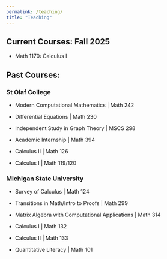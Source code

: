 ```yaml
---
permalink: /teaching/
title: "Teaching"
---
```


## Current Courses: Fall 2025

- Math 1170: Calculus I 

## Past Courses: 

### St Olaf College

-    Modern Computational Mathematics | Math 242

-    Differential Equations | Math 230	

-    Independent Study in Graph Theory | MSCS 298  

-    Academic Internship | Math 394		

-    Calculus II | Math 126

-    Calculus I | Math 119/120	

### Michigan State University 

-    Survey of Calculus | Math 124	

-    Transitions in Math/Intro to Proofs | Math 299

-    Matrix Algebra with Computational Applications | Math 314  

-    Calculus I | Math 132

-    Calculus II | Math 133

-    Quantitative Literacy | Math 101



